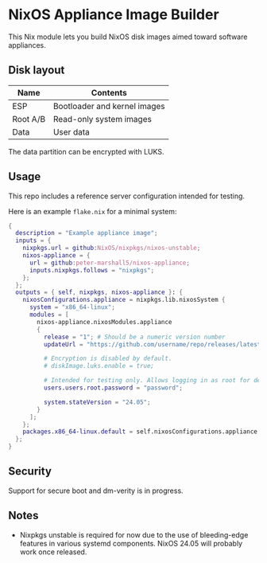 # NixOS Appliance Image Builder

This Nix module lets you build NixOS disk images aimed toward software appliances.

## Disk layout

| Name     | Contents                     |
| -------- | ---------------------------- |
| ESP      | Bootloader and kernel images |
| Root A/B | Read-only system images      |
| Data     | User data                    |

The data partition can be encrypted with LUKS.

## Usage

This repo includes a reference server configuration intended for testing.

Here is an example `flake.nix` for a minimal system:

```nix
{
  description = "Example appliance image";
  inputs = {
    nixpkgs.url = github:NixOS/nixpkgs/nixos-unstable;
    nixos-appliance = {
      url = github:peter-marshall5/nixos-appliance;
      inputs.nixpkgs.follows = "nixpkgs";
    };
  };
  outputs = { self, nixpkgs, nixos-appliance }: {
    nixosConfigurations.appliance = nixpkgs.lib.nixosSystem {
      system = "x86_64-linux";
      modules = [
        nixos-appliance.nixosModules.appliance
        {
          release = "1"; # Should be a numeric version number
          updateUrl = "https://github.com/username/repo/releases/latest/download/";

          # Encryption is disabled by default.
          # diskImage.luks.enable = true;

          # Intended for testing only. Allows logging in as root for debugging.
          users.users.root.password = "password";

          system.stateVersion = "24.05";
        }
      ];
    };
    packages.x86_64-linux.default = self.nixosConfigurations.appliance.config.system.build.release;
  };
}
```

## Security

Support for secure boot and dm-verity is in progress.

## Notes

- Nixpkgs unstable is required for now due to the use of bleeding-edge features in various systemd components. NixOS 24.05 will probably work once released.
